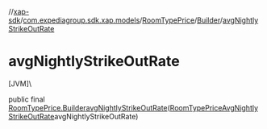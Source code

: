 //[xap-sdk](../../../../index.md)/[com.expediagroup.sdk.xap.models](../../index.md)/[RoomTypePrice](../index.md)/[Builder](index.md)/[avgNightlyStrikeOutRate](avg-nightly-strike-out-rate.md)

# avgNightlyStrikeOutRate

[JVM]\

public final [RoomTypePrice.Builder](index.md)[avgNightlyStrikeOutRate](avg-nightly-strike-out-rate.md)([RoomTypePriceAvgNightlyStrikeOutRate](../../-room-type-price-avg-nightly-strike-out-rate/index.md)avgNightlyStrikeOutRate)
